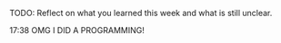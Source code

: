 TODO: Reflect on what you learned this week and what is still unclear.

17:38 OMG I DID A PROGRAMMING!